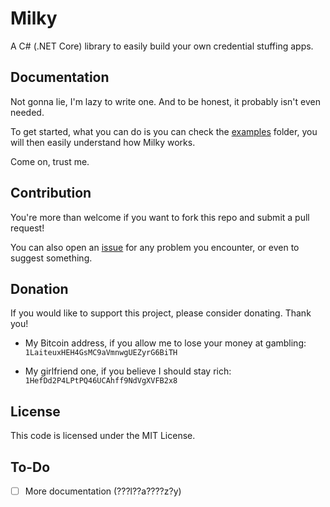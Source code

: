 # Milky
A C# (.NET Core) library to easily build your own credential stuffing apps.

## Documentation
Not gonna lie, I'm lazy to write one. And to be honest, it probably isn't even needed.

To get started, what you can do is you can check the [examples](https://github.com/Laiteux/Milky/blob/v2/examples) folder, you will then easily understand how Milky works.

Come on, trust me.

## Contribution
You're more than welcome if you want to fork this repo and submit a pull request!

You can also open an [issue]([https://github.com/Laiteux/Milky/issues](https://github.com/Laiteux/Milky/issues)) for any problem you encounter, or even to suggest something.

## Donation
If you would like to support this project, please consider donating. Thank you!

- My Bitcoin address, if you allow me to lose your money at gambling: ``1LaiteuxHEH4GsMC9aVmnwgUEZyrG6BiTH``

- My girlfriend one, if you believe I should stay rich: ``1HefDd2P4LPtPQ46UCAhff9NdVgXVFB2x8``

## License
This code is licensed under the MIT License.

## To-Do
- [ ] More documentation (???l??a????z?y)
